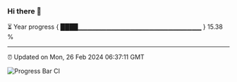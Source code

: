### Hi there 👋

⏳ Year progress { ████▁▁▁▁▁▁▁▁▁▁▁▁▁▁▁▁▁▁▁▁▁▁▁▁▁▁ } 15.38 %

---

⏰ Updated on Mon, 26 Feb 2024 06:37:11 GMT

![Progress Bar CI](https://github.com/IshwaranRudhara/GIT-ACTION/workflows/Progress%20Bar%20CI/badge.svg)
